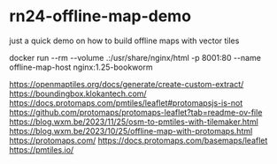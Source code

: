 # rn24-offline-map-demo
just a quick demo on how to build offline maps with vector tiles

docker run --rm --volume .:/usr/share/nginx/html -p 8001:80 --name offline-map-host nginx:1.25-bookworm

https://openmaptiles.org/docs/generate/create-custom-extract/
https://boundingbox.klokantech.com/
https://docs.protomaps.com/pmtiles/leaflet#protomapsjs-is-not
https://github.com/protomaps/protomaps-leaflet?tab=readme-ov-file
https://blog.wxm.be/2023/11/25/osm-to-pmtiles-with-tilemaker.html
https://blog.wxm.be/2023/10/25/offline-map-with-protomaps.html
https://protomaps.com/
https://docs.protomaps.com/basemaps/leaflet
https://pmtiles.io/

